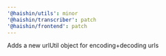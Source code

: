```yaml
---
'@haishin/utils': minor
'@haishin/transcriber': patch
'@haishin/frontend': patch
---
```


Adds a new urlUtil object for encoding+decoding urls
